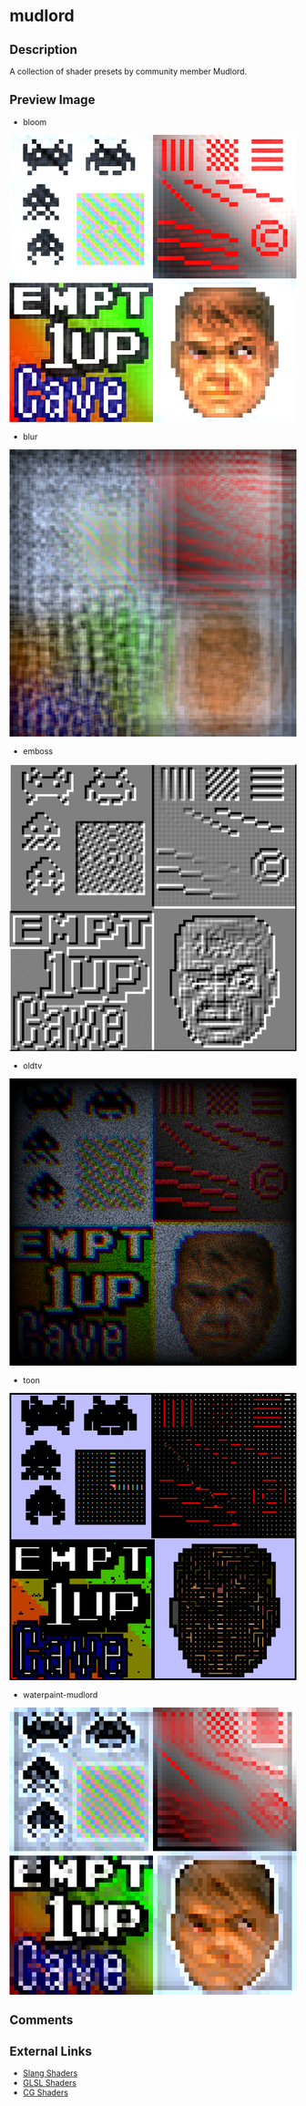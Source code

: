 # mudlord

## Description
A collection of shader presets by community member Mudlord.

## Preview Image
* bloom

![](../image/shader/mudlord/bloom.png)

* blur

![](../image/shader/mudlord/blur.png)

* emboss

![](../image/shader/mudlord/emboss.png)

* oldtv

![](../image/shader/mudlord/oldtv.png)

* toon

![](../image/shader/mudlord/toon.png)

* waterpaint-mudlord

![](../image/shader/mudlord/waterpaint-mudlord.png)

## Comments

## External Links

* [Slang Shaders](https://github.com/libretro/slang-shaders)
* [GLSL Shaders](https://github.com/libretro/glsl-shaders)  
* [CG Shaders](https://github.com/libretro/common-shaders)
